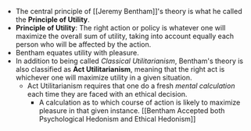 - The central principle of [[Jeremy Bentham]]'s theory is what he called the **Principle of Utility**.
- **Principle of Utility**: The right action or policy is whatever one will maximize the overall sum of utility, taking into account equally each person who will be affected by the action.
- Bentham equates utility with pleasure.
- In addition to being called *Classical Utilitarianism*, Bentham's theory is also classified as **Act Utilitarianism**, meaning that the right act is whichever one will maximize utility in a given situation.
	- Act Utilitarianism requires that one do a fresh *mental calculation* each time they are faced with an ethical decision.
		- A calculation as to which course of action is likely to maximize pleasure in that given instance.
[[Bentham Accepted both Psychological Hedonism and Ethical Hedonism]]
